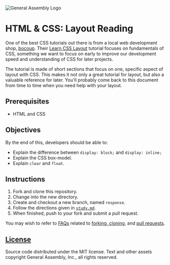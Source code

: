 ![General Assembly Logo](https://camo.githubusercontent.com/1a91b05b8f4d44b5bbfb83abac2b0996d8e26c92/687474703a2f2f692e696d6775722e636f6d2f6b6538555354712e706e67)

# HTML & CSS: Layout Reading

One of the best CSS tutorials out there is from a local web development shop,
[bocoup](https://bocoup.com). Their [Learn CSS Layout](http://learnlayout.com)
tutorial focuses on fundamentals of CSS, something we want to focus on early to
improve our development speed and understanding of CSS for later projects.

The tutorial is made of short sections that focus on one, specific aspect of
layout with CSS. This makes it not only a great tutorial for layout, but also a
valuable reference for later. You'll probably come back to this document from
time to time when you need help with your layout.

## Prerequisites

-   HTML and CSS

## Objectives

By the end of this, developers should be able to:

-   Explain the difference between `display: block;` and `display: inline;`
-   Explain the CSS box-model.
-   Explain `clear` and `float`.

## Instructions

1.  Fork and clone this repository.
1.  Change into the new directory.
1.  Create and checkout a new branch, named `response`.
1.  Follow the directions given in [`study.md`](study.md).
1.  When finished, push to your fork and submit a pull request.

You may wish to refer to [FAQs](https://github.com/ga-wdi-boston/meta/wiki/)
related to [forking,
cloning](https://github.com/ga-wdi-boston/meta/wiki/ForkAndClone), and [pull
requests](https://github.com/ga-wdi-boston/meta/wiki/PullRequest).

## [License](LICENSE)

Source code distributed under the MIT license. Text and other assets copyright
General Assembly, Inc., all rights reserved.
